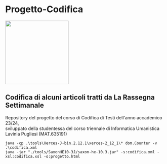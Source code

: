 # Progetto-Codifica

<img src="https://apre.it/wp-content/uploads/2021/01/logo_uni-pisa.png" width="200" />

## **Codifica di alcuni articoli tratti da La Rassegna Settimanale** 
Repository del progetto del corso di Codifica di Testi dell'anno accademico 23/24, <br>
sviluppato della studentessa del corso triennale di Informatica Umanistica Lavinia Pugliesi (MAT.635191)

```
java -cp .\tools\Xerces-J-bin.2.12.1\xerces-2_12_1\* dom.Counter -v .\codifica.xml
java -jar "./tools/SaxonHE10-3J/saxon-he-10.3.jar" -s:codifica.xml -xsl:codifica.xsl -o:progetto.html 
```
